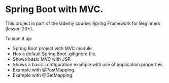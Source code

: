 # Spring Boot with MVC.

This project is part of the Udemy course: Spring Framework for Beginners (lesson 20+). 

To sum it up:

* Spring Boot project with MVC module.
* Has a default Spring Boot .gitignore file.
* Shows basic MVC with JSP.
* Shows a basic configuration example with use of application.properties.
* Example with @PostMapping.
* Example with @GetMapping.